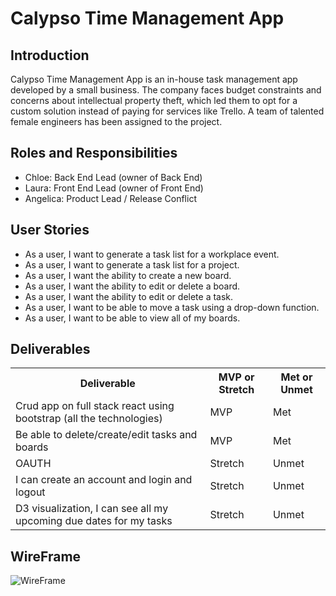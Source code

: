 <!DOCTYPE html>
<html>
<head>
    <title>Calypso Time Management App</title>
</head>
<body>
    <h1>Calypso Time Management App</h1>
    <h2>Introduction</h2>
    <p>Calypso Time Management App is an in-house task management app developed by a small business. The company faces
        budget constraints and concerns about intellectual property theft, which led them to opt for a custom solution
        instead of paying for services like Trello. A team of talented female engineers has been assigned to the
        project.</p>
    <h2>Roles and Responsibilities</h2>
    <ul>
        <li>Chloe: Back End Lead (owner of Back End)</li>
        <li>Laura: Front End Lead (owner of Front End)</li>
        <li>Angelica: Product Lead / Release Conflict</li>
    </ul>
    <h2>User Stories</h2>
    <ul>
        <li>As a user, I want to generate a task list for a workplace event.</li>
        <li>As a user, I want to generate a task list for a project.</li>
        <li>As a user, I want the ability to create a new board.</li>
        <li>As a user, I want the ability to edit or delete a board.</li>
        <li>As a user, I want the ability to edit or delete a task.</li>
        <li>As a user, I want to be able to move a task using a drop-down function.</li>
        <li>As a user, I want to be able to view all of my boards.</li>
    </ul>
    <h2>Deliverables</h2>
    <table>
        <tr>
            <th>Deliverable</th>
            <th>MVP or Stretch</th>
            <th>Met or Unmet</th>
        </tr>
        <tr>
            <td>Crud app on full stack react using bootstrap (all the technologies)</td>
            <td>MVP</td>
            <td>Met</td>
        </tr>
        <tr>
            <td>Be able to delete/create/edit tasks and boards</td>
            <td>MVP</td>
            <td>Met</td>
        </tr>
        <tr>
            <td>OAUTH</td>
            <td>Stretch</td>
            <td>Unmet</td>
        </tr>
        <tr>
            <td>I can create an account and login and logout</td>
            <td>Stretch</td>
            <td>Unmet</td>
        </tr>
        <tr>
            <td>D3 visualization, I can see all my upcoming due dates for my tasks</td>
            <td>Stretch</td>
            <td>Unmet</td>
        </tr>
    </table>
    <h2>WireFrame</h2>
    <img src="wireframe_image_url_here" alt="WireFrame">
</body>
</html>

